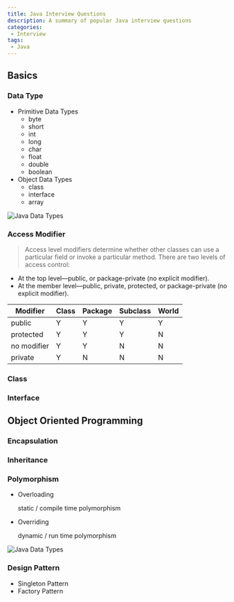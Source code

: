 ```yaml
---
title: Java Interview Questions
description: A summary of popular Java interview questions
categories:
 - Interview
tags:
 - Java
---
```



## Basics

### Data Type
* Primitive Data Types
    * byte
    * short
    * int
    * long
    * char
    * float
    * double
    * boolean
* Object Data Types
    * class
    * interface
    * array

![Java Data Types](http://i1.wp.com/javafrombasics.com/wp-content/uploads/2016/06/data-types.gif?zoom=2&fit=720%2C540)
    
### Access Modifier
> Access level modifiers determine whether other classes can use a particular field or invoke a particular method. There are two levels of access control:
* At the top level—public, or package-private (no explicit modifier).
* At the member level—public, private, protected, or package-private (no explicit modifier).

<center>

| Modifier      | Class  |  Package  | Subclass  |  World  |
| --------------| ------- | ------------ | ----------- | -------- |
| public          | Y         | Y               | Y              | Y          |
| protected    | Y         | Y               | Y              | N          |
| no modifier  | Y         | Y               | N              | N          |
| private         | Y         | N               | N              | N          |

</center>

### Class

### Interface


## Object Oriented Programming

### Encapsulation

### Inheritance

### Polymorphism
* Overloading

    static / compile time polymorphism

* Overriding

    dynamic / run time polymorphism

![Java Data Types](https://www.programcreek.com/wp-content/uploads/2009/02/overloading-vs-overriding.png)

### Design Pattern
* Singleton Pattern
* Factory Pattern
